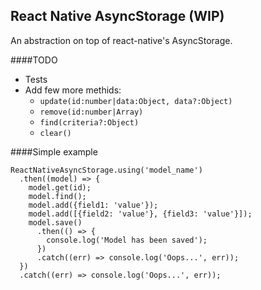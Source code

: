 React Native AsyncStorage (WIP)
-------------------------------

An abstraction on top of react-native's AsyncStorage.

####TODO
 - Tests
 - Add few more methids:
   - `update(id:number|data:Object, data?:Object)`
   - `remove(id:number|Array)`
   - `find(criteria?:Object)`
   - `clear()`

####Simple example

    ReactNativeAsyncStorage.using('model_name')
      .then((model) => {
        model.get(id);
        model.find();
        model.add({field1: 'value'});
        model.add([{field2: 'value'}, {field3: 'value'}]);
        model.save()
          .then(() => {
            console.log('Model has been saved');
          })
          .catch((err) => console.log('Oops...', err));
      })
      .catch((err) => console.log('Oops...', err));
